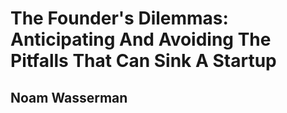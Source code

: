 # The Founder's Dilemmas: Anticipating And Avoiding The Pitfalls That Can Sink A Startup

## Noam Wasserman

